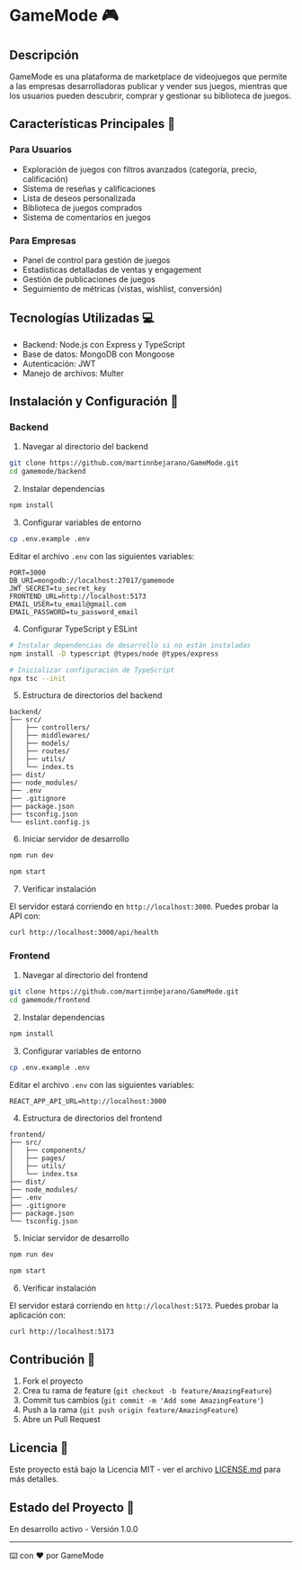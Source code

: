 # GameMode 🎮

## Descripción

GameMode es una plataforma de marketplace de videojuegos que permite a las empresas desarrolladoras publicar y vender sus juegos, mientras que los usuarios pueden descubrir, comprar y gestionar su biblioteca de juegos.

## Características Principales 🚀

### Para Usuarios

- Exploración de juegos con filtros avanzados (categoría, precio, calificación)
- Sistema de reseñas y calificaciones
- Lista de deseos personalizada
- Biblioteca de juegos comprados
- Sistema de comentarios en juegos

### Para Empresas

- Panel de control para gestión de juegos
- Estadísticas detalladas de ventas y engagement
- Gestión de publicaciones de juegos
- Seguimiento de métricas (vistas, wishlist, conversión)

## Tecnologías Utilizadas 💻

- Backend: Node.js con Express y TypeScript
- Base de datos: MongoDB con Mongoose
- Autenticación: JWT
- Manejo de archivos: Multer

## Instalación y Configuración 🔧

### Backend

1. Navegar al directorio del backend

```bash
git clone https://github.com/martinnbejarano/GameMode.git
cd gamemode/backend
```

2. Instalar dependencias

```bash
npm install
```

3. Configurar variables de entorno

```bash
cp .env.example .env
```

Editar el archivo `.env` con las siguientes variables:

```env
PORT=3000
DB_URI=mongodb://localhost:27017/gamemode
JWT_SECRET=tu_secret_key
FRONTEND_URL=http://localhost:5173
EMAIL_USER=tu_email@gmail.com
EMAIL_PASSWORD=tu_password_email
```

4. Configurar TypeScript y ESLint

```bash
# Instalar dependencias de desarrollo si no están instaladas
npm install -D typescript @types/node @types/express

# Inicializar configuración de TypeScript
npx tsc --init
```

5. Estructura de directorios del backend

```
backend/
├── src/
│   ├── controllers/
│   ├── middlewares/
│   ├── models/
│   ├── routes/
│   ├── utils/
│   └── index.ts
├── dist/
├── node_modules/
├── .env
├── .gitignore
├── package.json
├── tsconfig.json
└── eslint.config.js
```

6. Iniciar servidor de desarrollo

```bash
npm run dev

npm start
```

7. Verificar instalación

El servidor estará corriendo en `http://localhost:3000`. Puedes probar la API con:

```bash
curl http://localhost:3000/api/health
```

### Frontend

1. Navegar al directorio del frontend

```bash
git clone https://github.com/martinnbejarano/GameMode.git
cd gamemode/frontend
```

2. Instalar dependencias

```bash
npm install
```

3. Configurar variables de entorno

```bash
cp .env.example .env
```

Editar el archivo `.env` con las siguientes variables:

```env
REACT_APP_API_URL=http://localhost:3000
```

4. Estructura de directorios del frontend

```
frontend/
├── src/
│   ├── components/
│   ├── pages/
│   ├── utils/
│   └── index.tsx
├── dist/
├── node_modules/
├── .env
├── .gitignore
├── package.json
└── tsconfig.json
```

5. Iniciar servidor de desarrollo

```bash
npm run dev

npm start
```

6. Verificar instalación

El servidor estará corriendo en `http://localhost:5173`. Puedes probar la aplicación con:

```bash
curl http://localhost:5173
```

## Contribución 🤝

1. Fork el proyecto
2. Crea tu rama de feature (`git checkout -b feature/AmazingFeature`)
3. Commit tus cambios (`git commit -m 'Add some AmazingFeature'`)
4. Push a la rama (`git push origin feature/AmazingFeature`)
5. Abre un Pull Request

## Licencia 📄

Este proyecto está bajo la Licencia MIT - ver el archivo [LICENSE.md](LICENSE.md) para más detalles.

## Estado del Proyecto 🚦

En desarrollo activo - Versión 1.0.0

---

⌨️ con ❤️ por GameMode
